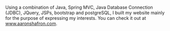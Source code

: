 Using a combination of Java, Spring MVC, Java Database Connection (JDBC), JQuery, JSPs, bootstrap and postgreSQL, I built my website 
mainly for the purpose of expressing my interests. You can check it out at www.aaronshafron.com.
